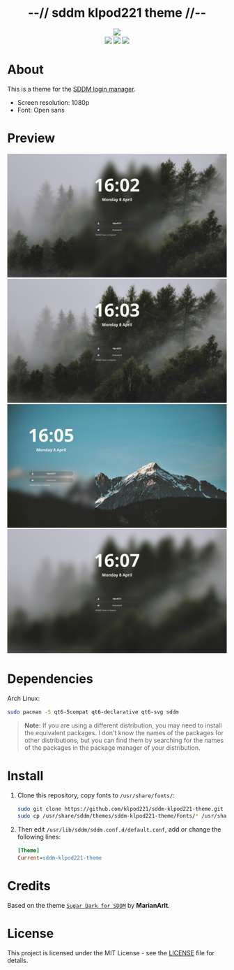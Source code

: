 <div align="center">
  <h1>--// sddm klpod221 theme //--</h1>
  <img width="250" src="https://github.com/sddm.png">
  <br>
  <img src="https://img.shields.io/github/last-commit/klpod221/sddm-klpod221-theme?style=for-the-badge&color=ffb4a2&labelColor=201a19">
  <img src="https://img.shields.io/github/stars/klpod221/sddm-klpod221-theme?style=for-the-badge&color=e6c419&labelColor=1d1b16">
  <img src="https://img.shields.io/github/repo-size/klpod221/sddm-klpod221-theme?style=for-the-badge&color=a8c7ff&labelColor=1a1b1f">
</div>

# About

This is a theme for the [SDDM login manager](https://github.com/sddm/sddm).

- Screen resolution: 1080p
- Font: Open sans

# Preview

![Preview](./Previews/preview1.png)
![Preview](./Previews/preview2.png)
![Preview](./Previews/preview3.png)
![Preview](./Previews/preview4.png)

# Dependencies

Arch Linux:

```bash
sudo pacman -S qt6-5compat qt6-declarative qt6-svg sddm
```

> **Note:** If you are using a different distribution, you may need to install the equivalent packages. I don't know the names of the packages for other distributions, but you can find them by searching for the names of the packages in the package manager of your distribution.

# Install

1. Clone this repository, copy fonts to `/usr/share/fonts/`:

   ```sh
   sudo git clone https://github.com/klpod221/sddm-klpod221-theme.git /usr/share/sddm/themes/sddm-klpod221-theme
   sudo cp /usr/share/sddm/themes/sddm-klpod221-theme/Fonts/* /usr/share/fonts/
   ```

2. Then edit `/usr/lib/sddm/sddm.conf.d/default.conf`, add or change the following lines:

   ```ini
   [Theme]
   Current=sddm-klpod221-theme
   ```

# Credits

Based on the theme [`Sugar Dark for SDDM`](https://github.com/MarianArlt/sddm-sugar-dark) by **MarianArlt**.

# License

This project is licensed under the MIT License - see the [LICENSE](./LICENSE) file for details.
